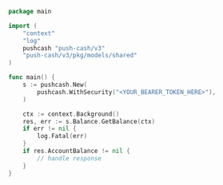 <!-- Start SDK Example Usage [usage] -->
```go
package main

import (
	"context"
	"log"
	pushcash "push-cash/v3"
	"push-cash/v3/pkg/models/shared"
)

func main() {
	s := pushcash.New(
		pushcash.WithSecurity("<YOUR_BEARER_TOKEN_HERE>"),
	)

	ctx := context.Background()
	res, err := s.Balance.GetBalance(ctx)
	if err != nil {
		log.Fatal(err)
	}
	if res.AccountBalance != nil {
		// handle response
	}
}

```
<!-- End SDK Example Usage [usage] -->